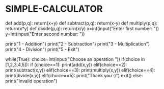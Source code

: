 # SIMPLE-CALCULATOR
def add(p,q):
    return(x+y)
def subtract(p,q):
    return(x-y)
def multiply(p,q):
    return(x*y)
def divide(p,q):
    return(x/y)
x=int(input("Enter first number: "))
y=int(input("Enter second number: "))

print("1 - Addition")
print("2 - Subtraction")
print("3 - Multiplication")
print("4 - Division")
print("5 - Exit")

while(True):
    choice=int(input("Choose an operation  "))
    if(choice in [1,2,3,4,5]):
        if (choice==1):
            print(add(x,y))
        elif(choice==2):
            print(subtract(x,y))
        elif(choice==3):
            print(multiply(x,y))
        elif(choice==4):
            print(divide(x,y))
        elif(choice==5):
            print("Thank you :)")
            exit()
    else:
        print("Invalid operation")
